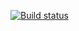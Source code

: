 [![Build status](https://dev.azure.com/AppOps/App/_apis/build/status/App-Core-CI)](https://dev.azure.com/AppOps/App/_build/latest?definitionId=4)
